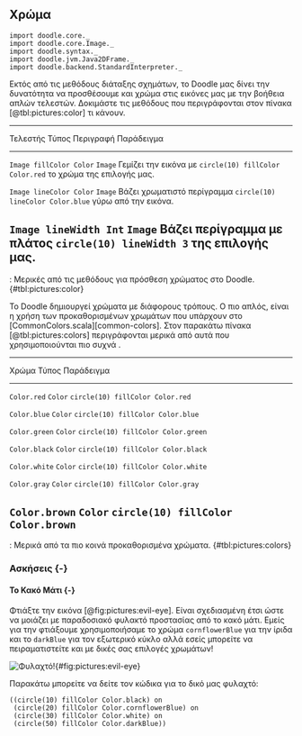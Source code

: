 ## Χρώμα

```tut:invisible
import doodle.core._
import doodle.core.Image._
import doodle.syntax._
import doodle.jvm.Java2DFrame._
import doodle.backend.StandardInterpreter._
```

Εκτός από τις μεθόδους διάταξης σχημάτων, το Doodle μας δίνει την δυνατότητα να προσθέσουμε και χρώμα στις εικόνες μας με την βοήθεια απλών τελεστών. Δοκιμάστε τις μεθόδους που περιγράφονται στον πίνακα [@tbl:pictures:color] τι κάνουν.

---------------------------------------------------------------------------------------------
Τελεστής                 Τύπος   Περιγραφή                     Παράδειγμα
----------------------- ------- --------------------------- ---------------------------------
`Image fillColor Color` `Image` Γεμίζει την εικόνα με          `circle(10) fillColor Color.red`
                                το χρώμα της επιλογής μας.

`Image lineColor Color` `Image` Βάζει χρωματιστό περίγραμμα     `circle(10) lineColor Color.blue`
                                γύρω από την εικόνα.

`Image lineWidth Int`   `Image` Βάζει περίγραμμα με πλάτος      `circle(10) lineWidth 3`
                                της επιλογής μας.
---------------------------------------------------------------------------------------------

: Μερικές από τις μεθόδους για πρόσθεση χρώματος στο Doodle. {#tbl:pictures:color}

Το Doodle δημιουργεί χρώματα με διάφορους τρόπους.
Ο πιο απλός, είναι η χρήση των προκαθορισμένων χρωμάτων που υπάρχουν στο [CommonColors.scala][common-colors].
Στον παρακάτω πίνακα [@tbl:pictures:colors] περιγράφονται μερικά από αυτά που χρησιμοποιούνται πιο συχνά .

------------------------------------------------------------------
 Χρώμα                   Τύπος    Παράδειγμα
----------------------- ------- ----------------------------------
`Color.red`             `Color` `circle(10) fillColor Color.red`

`Color.blue`            `Color` `circle(10) fillColor Color.blue`

`Color.green`           `Color` `circle(10) fillColor Color.green`

`Color.black`           `Color` `circle(10) fillColor Color.black`

`Color.white`           `Color` `circle(10) fillColor Color.white`

`Color.gray`            `Color` `circle(10) fillColor Color.gray`

`Color.brown`           `Color` `circle(10) fillColor Color.brown`
------------------------------------------------------------------

: Μερικά από τα πιο κοινά προκαθορισμένα χρώματα. {#tbl:pictures:colors}

### Ασκήσεις {-}

#### Το Κακό Μάτι {-}

Φτιάξτε την εικόνα [@fig:pictures:evil-eye]. Είναι σχεδιασμένη έτσι ώστε να μοιάζει με παραδοσιακό φυλακτό προστασίας από το κακό μάτι. Εμείς για την φτιάξουμε χρησιμοποιήσαμε το χρώμα `cornflowerBlue` για την ίριδα και το `darkBlue` για τον εξωτερικό κύκλο αλλά εσείς μπορείτε να πειραματιστείτε και με δικές σας επιλογές χρωμάτων!

![Φυλαχτό!](src/pages/pictures/evil-eye.pdf+svg){#fig:pictures:evil-eye}

<div class="solution">
Παρακάτω μπορείτε να δείτε τον κώδικα για το δικό μας φυλαχτό:

```tut:book
((circle(10) fillColor Color.black) on
 (circle(20) fillColor Color.cornflowerBlue) on
 (circle(30) fillColor Color.white) on
 (circle(50) fillColor Color.darkBlue))
```
</div>
